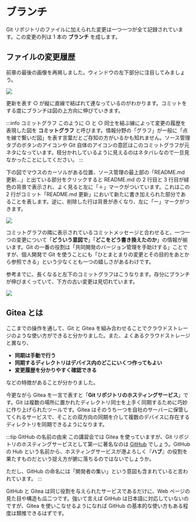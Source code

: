 # ブランチ

Git リポジトリのファイルに加えられた変更は一つ一つが全て記録されています。この変更の列は 1 本の **ブランチ** を成します。

## ファイルの変更履歴

前章の最後の画像を再掲しました。ウィンドウの左下部分に注目してみましょう。

![](https://md.trap.jp/uploads/upload_b7657ae7961adb0fa1b007b599e87229.png)

更新を表す ○ が縦に直線で結ばれて連なっているのがわかります。コミットをする度にブランチは図の上方向に伸びていきます。

:::info コミットグラフ
このように ○ と ○ 同士を結ぶ線によって変更の履歴を表現した図を **コミットグラフ** と呼びます。情報分野の「グラフ」が一般に「点を線で繋いだ図」を表す言葉だとご存知の方がいるかも知れません。ソース管理タブのボタンのアイコンや Git 自体のアイコンの意匠はこのコミットグラフが元ネタになっています。枝分かれしているように見えるのはネタバレなので一旦見なかったことにしてください。
:::

下の図でマウスのカーソルがある位置、ソース管理の最上部の「README.md 更新…」と出ている部分をクリックすると README.md の 2 行目と 3 行目が緑色の背景で表示され、よく見ると左に「＋」マークがついています。これはこの 2 行がコミット「README.md 更新」において新たに書き加えられた部分であることを表します。逆に、削除した行は背景が赤くなり、左に「ー」マークがつきます。

![](https://md.trap.jp/uploads/upload_6450b8b9f9efa19d8633ea002ce0491d.png)

コミットグラフの隣に表示されているコミットメッセージと合わせると、一つ一つの変更について「**どういう意図で**」「**どこをどう書き換えたのか**」の情報が揃います。Git の一番の役割は「共同開発のバージョン管理を手助けする」ことですが、個人開発で Git を使うことにも「ひとまとまりの変更とその目的をあとから参照できる」という少なくとも一つの嬉しさがあるわけです。

参考までに、長くなると左下のコミットグラフはこうなります。存分にブランチが伸びまくっていて、下方の古い変更は見切れています。

![](https://md.trap.jp/uploads/upload_f2ef6edf78f71afb20a6cc7d5120cb66.png)

## Gitea とは

ここまでの操作を通して、Git と Gitea を組み合わせることでクラウドストレージのような使い方ができると分かりました。また、よくあるクラウドストレージと異なり、

- **同期は手動で行う**
- **同期するディレクトリはデバイス内のどこにいくつ作ってもよい**
- **変更履歴を分かりやすく確認できる**

などの特徴があることが分かりました。

今更ながら Gitea を一言で表すと「**Git リポジトリのホスティングサービス**」です。Git は複数の場所に置かれたディレクトリ同士を上手く同期するために巧妙に作り上げられたツールです。Gitea はそのうち一つを自社のサーバーに保管してくれるサービスで、そことの双方向の同期を介して複数のデバイスに存在するディレクトリを同期できるようになります。

:::tip GitHub の名前の由来
この講習会では Gitea を使っていますが、Git リポジトリのホスティングサービスとして第一に著名なのは [GitHub](https://github.com/) でしょう。GitHub の Hub という名前から、ホスティングサービスが港よろしく『**ハブ**』の役割を果たすものだという捉え方が腑に落ちるのではないでしょうか。

ただし、GitHub の命名には「開発者の集い」という意図も含まれていると言われています。
:::

GitHub と Gitea は同じ役割を与えられたサービスであるだけに、Web ページの見た目や構造も瓜二つです。強いて言えば GitHub は日本語に対応していないのですが、Gitea を使いこなせるようになれば GitHub の基本的な使い方もある程度は類推できるはずです。